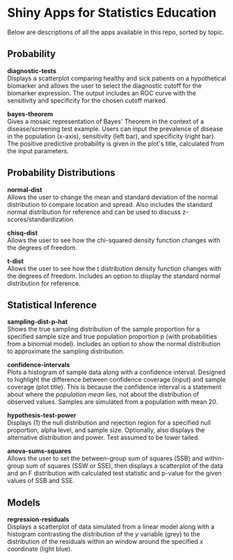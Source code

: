 # Shiny Apps for Statistics Education

Below are descriptions of all the apps available in this repo, sorted by topic.


## Probability

**diagnostic-tests**  
Displays a scatterplot comparing healthy and sick patients on a hypothetical biomarker and allows the user to select the diagnostic cutoff for the biomarker expression. The output includes an ROC curve with the sensitivity and specificity for the chosen cutoff marked.

**bayes-theorem**  
Gives a mosaic representation of Bayes' Theorem in the context of a disease/screening test example. Users can input the prevalence of disease in the population (x-axis), sensitivity (left bar), and specificity (right bar). The positive predictive probability is given in the plot's title, calculated from the input parameters.


## Probability Distributions

**normal-dist**  
Allows the user to change the mean and standard deviation of the normal distribution to compare location and spread. Also includes the standard normal distribution for reference and can be used to discuss z-scores/standardization.

**chisq-dist**  
Allows the user to see how the chi-squared density function changes with the degrees of freedom.

**t-dist**  
Allows the user to see how the t distribution density function changes with the degrees of freedom. Includes an option to display the standard normal distribution for reference.


## Statistical Inference

**sampling-dist-p-hat**  
Shows the true sampling distribution of the sample proportion for a specified sample size and true population proportion p (with probabilities from a binomial model). Includes an option to show the normal distribution to approximate the sampling distribution.

**confidence-intervals**  
Plots a histogram of sample data along with a confidence interval. Designed to highlight the difference between confidence coverage (input) and sample coverage (plot title). This is because the confidence interval is a statement about where the *population mean* lies, not about the distribution of observed values. Samples are simulated from a population with mean 20.

**hypothesis-test-power**  
Displays (1) the null distribution and rejection region for a specified null proportion, alpha level, and sample size. Optionally, also displays the alternative distribution and power. Test assumed to be lower tailed.

**anova-sums-squares**  
Allows the user to set the between-group sum of squares (SSB) and within-group sum of squares (SSW or SSE), then displays a scatterplot of the data and an F distribution with calculated test statistic and p-value for the given values of SSB and SSE.


## Models

**regression-residuals**  
Displays a scatterplot of data simulated from a linear model along with a histogram contrasting the distribution of the *y* variable (grey) to the distribution of the residuals within an window around the specified *x* coordinate (light blue).
